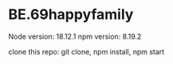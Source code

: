 # BE.69happyfamily

Node version: 18.12.1
npm version: 8.19.2

clone this repo: git clone, npm install, npm start

